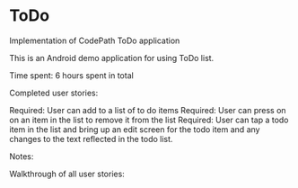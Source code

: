 # ToDo
Implementation of CodePath ToDo application

This is an Android demo application for using ToDo list.

Time spent: 6 hours spent in total

Completed user stories:

 Required: User can add to a list of to do items
 Required: User can press on on an item in the list to remove it from the list
 Required: User can tap a todo item in the list and bring up an edit screen for the todo item and any changes to the text reflected in the todo list.  
 
Notes:

Walkthrough of all user stories:
